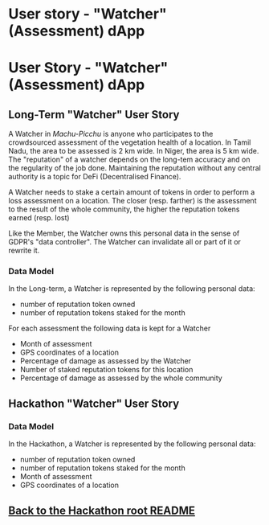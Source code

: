 # User story - "Watcher" (Assessment) dApp
# User Story - "Watcher" (Assessment) dApp
## Long-Term "Watcher" User Story
A Watcher in _Machu-Picchu_ is anyone who participates to the crowdsourced assessment of the vegetation health of a location. In Tamil Nadu, the area to be assessed is 2 km wide. In Niger, the area is 5 km wide. The "reputation" of a watcher depends on the long-tem accuracy and on the regularity of the job done. Maintaining the reputation without any central authority is a topic for DeFi (Decentralised Finance).

A Watcher needs to stake a certain amount of tokens in order to perform a loss assessment on a location. The closer (resp. farther) is the assessment to the result of the whole community, the higher the reputation tokens earned (resp. lost)

Like the Member, the Watcher owns this personal data in the sense of GDPR's "data controller". The Watcher can invalidate all or part of it or rewrite it.

### Data Model
In the Long-term, a Watcher is represented by the following personal data:
* number of reputation token owned
* number of reputation tokens staked for the month

For each assessment the following data is kept for a Watcher
* Month of assessment
* GPS coordinates of a location
* Percentage of damage as assessed by the Watcher
* Number of staked reputation tokens for this location
* Percentage of damage as assessed by the whole community

## Hackathon "Watcher" User Story
### Data Model
In the Hackathon, a Watcher is represented by the following personal data:
* number of reputation token owned
* number of reputation tokens staked for the month
* Month of assessment
* GPS coordinates of a location

## [Back to the Hackathon root README](https://github.com/Machu-Pichu/Top-Level/blob/master/Bootcamp/ETHOnline/README.md)
